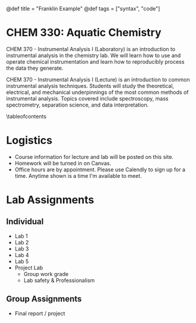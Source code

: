 @def title = "Franklin Example"
@def tags = ["syntax", "code"]

# CHEM 330: Aquatic Chemistry

CHEM 370 - Instrumental Analysis I (Laboratory) is an introduction to instrumental analysis in the chemistry lab. We will learn how to use and operate chemical instrumentation and learn how to reproducibly process the data they generate.

CHEM 370 - Instrumental Analysis I (Lecture) is an introduction to common instrumental analysis techniques. Students will study the theoretical, electrical, and mechanical underpinnings of the most common methods of instrumental analysis. Topics covered include spectroscopy, mass spectrometry, separation science, and data interpretation.

\tableofcontents <!-- you can use \toc as well -->

# Logistics

- Course information for lecture and lab will be posted on this site.
- Homework will be turned in on Canvas.
- Office hours are by appointment.  Please use Calendly to sign up for a time.  Anytime shown is a time I'm available to meet.

# Lab Assignments

## Individual

- Lab 1
- Lab 2
- Lab 3
- Lab 4
- Lab 5
- Project Lab
  - Group work grade
  - Lab safety & Professionalism

## Group Assignments

- Final report / project